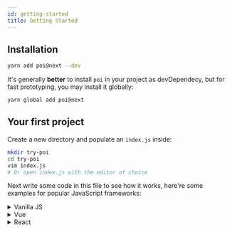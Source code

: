 ```yaml
---
id: getting-started
title: Getting Started
---
```


## Installation

```bash
yarn add poi@next --dev
```

It's generally __better__ to install `poi` in your project as devDependecy, but for fast prototyping, you may install it globally:

```bash
yarn global add poi@next
```

## Your first project

Create a new directory and populate an `index.js` inside:

```bash
mkdir try-poi
cd try-poi
vim index.js
# Or open index.js with the editor of choice
```

Next write some code in this file to see how it works, here're some examples for popular JavaScript frameworks:

<details><summary>Vanilla JS</summary>

`index.js`:

```js
const button = document.createElement('button')
button.textContent = 0
button.addEventListener('click', () => {
  button.textContent = parseInt(button.textContent) + 1
})
document.getElementById('app').appendChild(button)
```
</details>

<details><summary>Vue</summary>

`index.js`:

```js
import Vue from 'vue'
import Counter from './Counter.vue'

new Vue({
  el: '#app',
  render: h => h(Counter)
})
```

`Counter.vue`:

```vue
<template>
  <button @click="count++">{{ count }}</button>
</template>

<script>
export default {
  data() {
    return {
      count: 0
    }
  }
}
</script>
```
</details>

<details><summary>React</summary>

First you need to install `react` and `react-dom` in your project.

`index.js`:

```js
import React from 'react'
import ReactDOM from 'react-dom'
import Counter from './Counter'

ReactDOM.render(<Counter />, document.getElementById('app'))
```

`Counter.js`:

```js
import React from 'react'

export default class Counter extends React.Component {
  state = { count: 0 }

  inc = () => this.setState({ count: this.state.count + 1 })

  render() {
    return <button onClick={this.inc}>{this.state.count}</button>
  }
}
```
</details>
